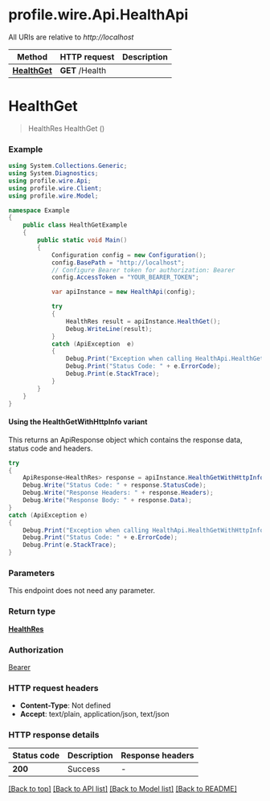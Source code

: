 # profile.wire.Api.HealthApi

All URIs are relative to *http://localhost*

| Method | HTTP request | Description |
|--------|--------------|-------------|
| [**HealthGet**](HealthApi.md#healthget) | **GET** /Health |  |

<a name="healthget"></a>
# **HealthGet**
> HealthRes HealthGet ()



### Example
```csharp
using System.Collections.Generic;
using System.Diagnostics;
using profile.wire.Api;
using profile.wire.Client;
using profile.wire.Model;

namespace Example
{
    public class HealthGetExample
    {
        public static void Main()
        {
            Configuration config = new Configuration();
            config.BasePath = "http://localhost";
            // Configure Bearer token for authorization: Bearer
            config.AccessToken = "YOUR_BEARER_TOKEN";

            var apiInstance = new HealthApi(config);

            try
            {
                HealthRes result = apiInstance.HealthGet();
                Debug.WriteLine(result);
            }
            catch (ApiException  e)
            {
                Debug.Print("Exception when calling HealthApi.HealthGet: " + e.Message);
                Debug.Print("Status Code: " + e.ErrorCode);
                Debug.Print(e.StackTrace);
            }
        }
    }
}
```

#### Using the HealthGetWithHttpInfo variant
This returns an ApiResponse object which contains the response data, status code and headers.

```csharp
try
{
    ApiResponse<HealthRes> response = apiInstance.HealthGetWithHttpInfo();
    Debug.Write("Status Code: " + response.StatusCode);
    Debug.Write("Response Headers: " + response.Headers);
    Debug.Write("Response Body: " + response.Data);
}
catch (ApiException e)
{
    Debug.Print("Exception when calling HealthApi.HealthGetWithHttpInfo: " + e.Message);
    Debug.Print("Status Code: " + e.ErrorCode);
    Debug.Print(e.StackTrace);
}
```

### Parameters
This endpoint does not need any parameter.
### Return type

[**HealthRes**](HealthRes.md)

### Authorization

[Bearer](../README.md#Bearer)

### HTTP request headers

 - **Content-Type**: Not defined
 - **Accept**: text/plain, application/json, text/json


### HTTP response details
| Status code | Description | Response headers |
|-------------|-------------|------------------|
| **200** | Success |  -  |

[[Back to top]](#) [[Back to API list]](../README.md#documentation-for-api-endpoints) [[Back to Model list]](../README.md#documentation-for-models) [[Back to README]](../README.md)

